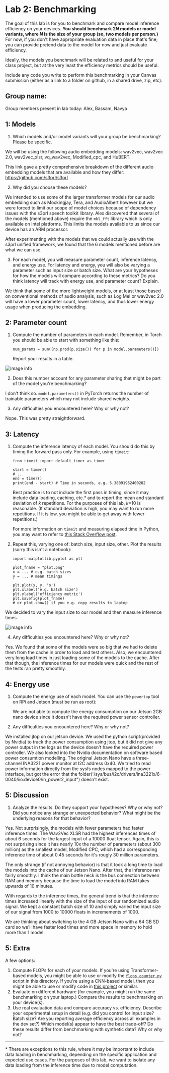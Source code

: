 Lab 2: Benchmarking
===
The goal of this lab is for you to benchmark and compare model inference efficiency on your devices. **You should benchmark 2*N* models or model variants, where *N* is the size of your group (so, two models per person.)** For now, if you don't have appropriate evaluation data in place that's fine; you can provide pretend data to the model for now and just evaluate efficiency.

Ideally, the models you benchmark will be related to and useful for your class project, but at the very least the efficiency metrics should be useful.

Include any code you write to perform this benchmarking in your Canvas submission (either as a link to a folder on github, in a shared drive, zip, etc).

Group name:
---
Group members present in lab today: Alex, Bassam, Navya

1: Models
----
1. Which models and/or model variants will your group be benchmarking? Please be specific.

We will be using the following audio embedding models: wav2vec, wav2vec 2.0, wav2vec_xlsr, vq_wav2vec, Modified_cpc, and HuBERT.  

This link gave a pretty comprehensive breakdown of the different audio embedding models that are available and how they differ: https://github.com/s3prl/s3prl


2. Why did you choose these models?

We intended to use some of the larger transformer models for our audio embedding such as Mockingjay, Tera, and AudioAlbert however but we were forced to limit our scope of model choices because of dependency issues with the s3prl speech toolkit library. Alex discovered that several of the models (mentioned above) require the `mkl_fft` library which is only available on Intel platforms. This limits the models available to us since our device has an ARM processor.

After experimenting with the models that we could actually use with the s3prl unified framework, we found that the 6 models mentioned before are what we can use.


3. For each model, you will measure parameter count, inference latency, and energy use. For latency and energy, you will also be varying a parameter such as input size or batch size. What are your hypotheses for how the models will compare according to these metrics? Do you think latency will track with energy use, and parameter count? Explain.

We think that some of the more lightweight models, or at least those based on conventional methods of audio analysis, such as Log Mel or wav2vec 2.0 will have a lower parameter count, lower latency, and thus lower energy usage when producing the embedding.

2: Parameter count
----
1. Compute the number of parameters in each model. Remember, in Torch you should be able to start with something like this:
   ```
   num_params = sum([np.prod(p.size()) for p in model.parameters()])
   ```
   Report your results in a table.

<!-- Insert image here containing the parameter numbers of our models -->
![image info](./parameters.png)


2. Does this number account for any parameter sharing that might be part of the model you're benchmarking?

I don't think so. `model.parameters()` in PyTorch returns the number of trainable parameters which may not include shared weights.


3. Any difficulties you encountered here? Why or why not?

Nope. This was pretty straightforward.


3: Latency
----
1. Compute the inference latency of each model. You should do this by timing the forward pass only. For example, using `timeit`:
    ```
    from timeit import default_timer as timer

    start = timer()
    # ...
    end = timer()
    print(end - start) # Time in seconds, e.g. 5.38091952400282
    ```
    Best practice is to not include the first pass in timing, since it may include data loading, caching, etc.* and to report the mean and standard deviation of *k* repetitions. For the purposes of this lab, *k*=10 is reasonable. (If standard deviation is high, you may want to run more repetitions. If it is low, you might be able to get away with fewer repetitions.)
    
    For more information on `timeit` and measuring elapsed time in Python, you may want to refer to [this Stack Overflow post](https://stackoverflow.com/questions/7370801/how-to-measure-elapsed-time-in-python).


2. Repeat this, varying one of: batch size, input size, other. Plot the results (sorry this isn't a notebook):
   ```
   import matplotlib.pyplot as plt
   
   plot_fname = "plot.png"
   x = ... # e.g. batch sizes
   y = ... # mean timings
   
   plt.plot(x, y, 'o')
   plt.xlabel('e.g. batch size')
   plt.ylabel('efficiency metric')
   plt.savefig(plot_fname)
   # or plot.show() if you e.g. copy results to laptop
   ```

We decided to vary the input size to our model and then measure inference times.

<!-- Put plot of latencies here -->
![image info](./latencies.png)




4. Any difficulties you encountered here? Why or why not?

Yes. We found that some of the models were so big that we had to delete them from the cache in order to load and test others. Also, we encountered very long load times in just loading some of the models to the cache. After that though, the inference times for our models were quick and the rest of the tests ran pretty smoothly.


4: Energy use
----
1. Compute the energy use of each model. You can use the `powertop` tool on RPi and Jetson (must be run as root):
    
    We are not able to compute the energy consumption on our Jetson 2GB nano device since it doesn't have the required power sensor controller. 

2. Any difficulties you encountered here? Why or why not?

We installed jtop on our jetson device. We used the python script(provided by Nvidia) to track the power consumption using jtop, but it did not give any power output in the logs as the device doesn't have the required power controller. We also looked into the Nvidia documentation on software based power consumtion modelling. The original Jetson Nano have a three-channel INA3221 power monitor at I2C address 0x40. We tried to read power information directly from the sysfs nodes mapped to the power interface, but got the error that the folder('/sys/bus/i2c/drivers/ina3221x/6-0040/iio\:device0/in_power2_input") doesn't exist. 


5: Discussion
----
1. Analyze the results. Do they support your hypotheses? Why or why not? Did you notice any strange or unexpected behavior? What might be the underlying reasons for that behavior?

Yes. Not surprisingly, the models with fewer parameters had faster inference times. The Wav2Vec XLSR had the highest inferences times of about 6 seconds for the largest input of a 10000 float tensor. Again, this is not surprising since it has nearly 10x the number of parameters (about 300 million) as the smallest model, Modified CPC, which had a corresponding inference time of about 0.45 seconds for it's rougly 30 million parameters.

The only strange (if not annoying behavior) is that it took a long time to load the models into the cache of our Jetson Nano. After that, the inference ran fairly smoothly. I think the main bottle neck is the bus connection between RAM and memory because the time to load the model into RAM takes upwards of 10 minutes.

With regards to the inference times, the general trend is that the inference times increased linearly with the size of the input of our randomized audio signal. We kept a constant batch size of 10 and simply varied the input size of our signal from 1000 to 10000 floats in incremements of 1000. 

We are thinking about switching to the 4 GB Jetson Nano with a 64 GB SD card so we'll have faster load times and more space in memory to hold more than 1 model.



5: Extra
----
A few options:
1. Compute FLOPs for each of your models. If you're using Transformer-based models, you might be able to use or modify the [`flops_counter.py`]() script in this directory. If you're using a CNN-based model, then you might be able to use or modify code in [this project](https://github.com/1adrianb/pytorch-estimate-flops) or similar. 
2. Evaluate on different hardware (for example, you might run the same benchmarking on your laptop.) Compare the results to benchmarking on your device(s).
3. Use real evaluation data and compare accuracy vs. efficiency. Describe your experimental setup in detail (e.g. did you control for input size? Batch size? Are you reporting average efficiency across all examples in the dev set?) Which model(s) appear to have the best trade-off? Do these results differ from benchmarking with synthetic data? Why or why not?

----
\* There are exceptions to this rule, where it may be important to include data loading in benchmarking, depending on the specific application and expected use cases. For the purposes of this lab, we want to isolate any data loading from the inference time due to model computation.
